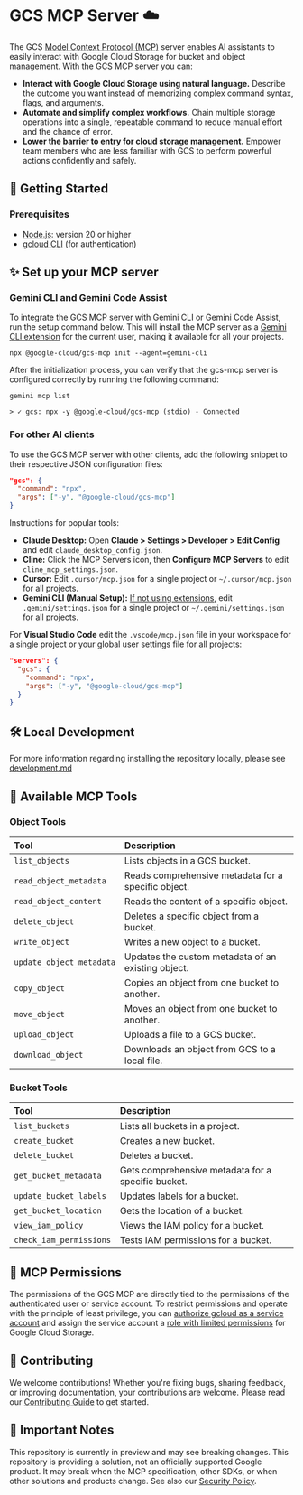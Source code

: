 # GCS MCP Server ☁️

The GCS
[Model Context Protocol (MCP)](https://modelcontextprotocol.io/docs/getting-started/intro)
server enables AI assistants to easily interact with Google Cloud Storage for
bucket and object management. With the GCS MCP server you can:

- **Interact with Google Cloud Storage using natural language.** Describe the
  outcome you want instead of memorizing complex command syntax, flags, and
  arguments.
- **Automate and simplify complex workflows.** Chain multiple storage operations
  into a single, repeatable command to reduce manual effort and the chance of
  error.
- **Lower the barrier to entry for cloud storage management.** Empower team
  members who are less familiar with GCS to perform powerful actions confidently
  and safely.

## 🚀 Getting Started

### Prerequisites

- [Node.js](https://docs.npmjs.com/downloading-and-installing-node-js-and-npm):
  version 20 or higher
- [gcloud CLI](https://cloud.google.com/sdk/docs/install) (for authentication)

## ✨ Set up your MCP server

### Gemini CLI and Gemini Code Assist

To integrate the GCS MCP server with Gemini CLI or Gemini Code Assist, run the
setup command below. This will install the MCP server as a
[Gemini CLI extension](https://github.com/google-gemini/gemini-cli/blob/main/docs/extension.md)
for the current user, making it available for all your projects.

```shell
npx @google-cloud/gcs-mcp init --agent=gemini-cli
```

After the initialization process, you can verify that the gcs-mcp server is
configured correctly by running the following command:

```
gemini mcp list

> ✓ gcs: npx -y @google-cloud/gcs-mcp (stdio) - Connected
```

### For other AI clients

To use the GCS MCP server with other clients, add the following snippet to their
respective JSON configuration files:

```json
"gcs": {
  "command": "npx",
  "args": ["-y", "@google-cloud/gcs-mcp"]
}
```

Instructions for popular tools:

- **Claude Desktop:** Open **Claude > Settings > Developer > Edit Config** and
  edit `claude_desktop_config.json`.
- **Cline:** Click the MCP Servers icon, then **Configure MCP Servers** to edit
  `cline_mcp_settings.json`.
- **Cursor:** Edit `.cursor/mcp.json` for a single project or
  `~/.cursor/mcp.json` for all projects.
- **Gemini CLI (Manual Setup):**
  [If not using extensions](#gemini-cli-and-gemini-code-assist), edit
  `.gemini/settings.json` for a single project or `~/.gemini/settings.json` for
  all projects.

For **Visual Studio Code** edit the `.vscode/mcp.json` file in your workspace
for a single project or your global user settings file for all projects:

```json
"servers": {
  "gcs": {
    "command": "npx",
    "args": ["-y", "@google-cloud/gcs-mcp"]
  }
}
```

## 🛠 Local Development

For more information regarding installing the repository locally, please see
[development.md](doc/DEVELOPMENT.md)

## 🧰 Available MCP Tools

### Object Tools

| Tool                           | Description                                         |
| :----------------------------- | :-------------------------------------------------- |
| `list_objects`                 | Lists objects in a GCS bucket.                      |
| `read_object_metadata`         | Reads comprehensive metadata for a specific object. |
| `read_object_content`          | Reads the content of a specific object.             |
| `delete_object`                | Deletes a specific object from a bucket.            |
| `write_object`                 | Writes a new object to a bucket.                    |
| `update_object_metadata`       | Updates the custom metadata of an existing object.  |
| `copy_object`                  | Copies an object from one bucket to another.        |
| `move_object`                  | Moves an object from one bucket to another.         |
| `upload_object`                | Uploads a file to a GCS bucket.                     |
| `download_object`              | Downloads an object from GCS to a local file.       |

### Bucket Tools

| Tool                    | Description                                        |
| :---------------------- | :------------------------------------------------- |
| `list_buckets`          | Lists all buckets in a project.                    |
| `create_bucket`         | Creates a new bucket.                              |
| `delete_bucket`         | Deletes a bucket.                                  |
| `get_bucket_metadata`   | Gets comprehensive metadata for a specific bucket. |
| `update_bucket_labels`  | Updates labels for a bucket.                       |
| `get_bucket_location`   | Gets the location of a bucket.                     |
| `view_iam_policy`       | Views the IAM policy for a bucket.                 |
| `check_iam_permissions` | Tests IAM permissions for a bucket.                |

## 🔑 MCP Permissions

The permissions of the GCS MCP are directly tied to the permissions of the
authenticated user or service account. To restrict permissions and operate with
the principle of least privilege, you can
[authorize gcloud as a service account](https://cloud.google.com/sdk/docs/authorizing#service-account)
and assign the service account a
[role with limited permissions](https://cloud.google.com/iam/docs/roles-overview)
for Google Cloud Storage.

## 👥 Contributing

We welcome contributions! Whether you're fixing bugs, sharing feedback, or
improving documentation, your contributions are welcome. Please read our
[Contributing Guide](CONTRIBUTING.md) to get started.

## 📄 Important Notes

This repository is currently in preview and may see breaking changes. This
repository is providing a solution, not an officially supported Google product.
It may break when the MCP specification, other SDKs, or when other solutions
and products change. See also our [Security Policy](SECURITY.md).
